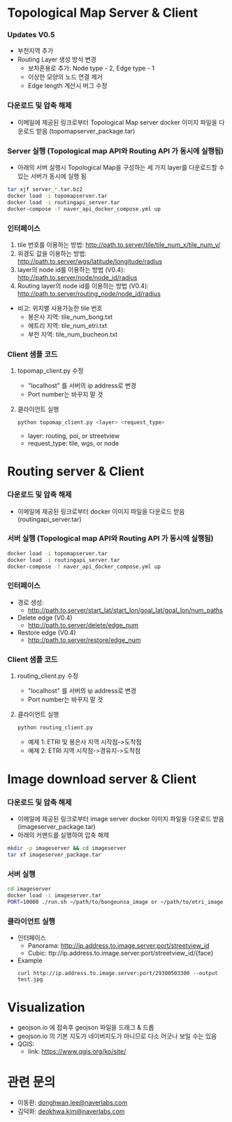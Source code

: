 # Topological Map Server & Client
### Updates V0.5
- 부천지역 추가
- Routing Layer 생성 방식 변경
    - 보차혼용로 추가: Node type - 2, Edge type - 1
    - 이상한 모양의 노드 연결 제거
    - Edge length 계산시 버그 수정    

### 다운로드 및 압축 해제
  - 이메일에 제공된 링크로부터 Topological Map server docker 이미지 파일을 다운로드 받음 (topomapserver_package.tar)
 
### Server 실행 (Topological map API와 Routing API 가 동시에 실행됨)
  - 아래의 서버 실행시 Topological Map을 구성하는 세 가지 layer를 다운로드할 수 있는 서버가 동시에 실행 됨
  
  ```bash
  tar xjf server_*.tar.bz2
  docker load -i topomapserver.tar
  docker load -i routingapi_server.tar
  docker-compose -f naver_api_docker_compose.yml up
  ```
  
### 인터페이스
1. tile 번호를 이용하는 방법: http://path.to.server/tile/tile_num_x/tile_num_y/
2. 위경도 값을 이용하는 방법: http://path.to.server/wgs/latitude/longitude/radius
3. layer의 node id를 이용하는 방법 (V0.4): http://path.to.server/node/node_id/radius
4. Routing layer의 node id를 이용하는 방법 (V0.4): http://path.to.server/routing_node/node_id/radius
- 비고: 위치별 사용가능한 tile 번호
    - 봉은사 지역: tile_num_bong.txt
    - 에트리 지역: tile_num_etri.txt
    - 부천 지역: tile_num_bucheon.txt
     
### Client 샘플 코드
1. topomap_client.py 수정
    - "localhost" 를 서버의 ip address로 변경
    - Port number는 바꾸지 말 것

2. 클라이언트 실행
    ```bash
    python topomap_client.py <layer> <request_type>
    ```
    
    - layer: routing, poi, or streetview
    - request_type: tile, wgs, or node

# Routing server & Client
### 다운로드 및 압축 해제
  - 이메일에 제공된 링크로부터 docker 이미지 파일을 다운로드 받음 (routingapi_server.tar)

### 서버 실행 (Topological map API와 Routing API 가 동시에 실행됨)
  ```bash
  docker load -i topomapserver.tar
  docker load -i routingapi_server.tar
  docker-compose -f naver_api_docker_compose.yml up
  ```
  
### 인터페이스
  - 경로 생성:
    - http://path.to.server/start_lat/start_lon/goal_lat/goal_lon/num_paths
  - Delete edge (V0.4)
    - http://path.to.server/delete/edge_num
  - Restore edge (V0.4)
    - http://path.to.server/restore/edge_num
    
### Client 샘플 코드
1. routing_client.py 수정
    - "localhost" 를 서버의 ip address로 변경
    - Port number는 바꾸지 말 것

2. 클라이언트 실행
    ```bash
    python routing_client.py 
    ```
    - 예제 1: ETRI 및 봉은사 지역 시작점->도착점
    - 예제 2: ETRI 지역 시작점->경유지->도착점

# Image download server & Client
### 다운로드 및 압축 해제
  - 이메일에 제공된 링크로부터 image server docker 이미지 파일을 다운로드 받음 (imageserver_package.tar)
  - 아래의 커맨드를 실행하여 압축 해제
  ```bash
  mkdir -p imageserver && cd imageserver
  tar xf imageserver_package.tar
  ```

### 서버 실행 
  ```bash
  cd imageserver
  docker load -i imageserver.tar
  PORT=10000 ./run.sh ~/path/to/bongeunsa_image or ~/path/to/etri_image
  ```
  
### 클라이언트 실행
  - 인터페이스
    - Panorama: http://ip.address.to.image.server:port/streetview_id
    - Cubic: ttp://ip.address.to.image.server:port/streetview_id/{face}
  - Example
    ```
    curl http://ip.address.to.image.server:port/29300503300 --output test.jpg
    ```

# Visualization
 - geojson.io 에 접속후 geojson 파일을 드래그 & 드롭
 - geojson.io 의 기본 지도가 네이버지도가 아니므로 다소 어긋나 보일 수는 있음
 - QGIS:
    - link: https://www.qgis.org/ko/site/
# 관련 문의
- 이동환: donghwan.lee@naverlabs.com
- 김덕화: deokhwa.kim@naverlabs.com

